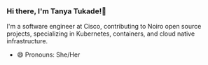 ### Hi there, I'm Tanya Tukade!👋
I'm a software engineer at Cisco, contributing to Noiro open source projects, specializing in Kubernetes, containers, and cloud native infrastructure. 

- 😄 Pronouns: She/Her

<!--
**tanyatukade/tanyatukade** is a ✨ _special_ ✨ repository because its `README.md` (this file) appears on your GitHub profile.

Here are some ideas to get you started:

- 🔭 I’m currently working on ...
- 🌱 I’m currently learning ...
- 👯 I’m looking to collaborate on ...
- 🤔 I’m looking for help with ...
- 💬 Ask me about ...
- 📫 How to reach me: ...
- 😄 Pronouns: ...
- ⚡ Fun fact: ...
-->
